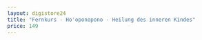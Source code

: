 ```yaml
---
layout: digistore24
title: "Fernkurs - Ho'oponopono - Heilung des inneren Kindes"
price: 149
---
```

